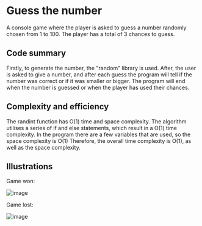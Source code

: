 # Guess the number

A console game where the player is asked to guess a number randomly chosen from 1 to 100. The player has a total of 3 chances to guess.

## Code summary

Firstly, to generate the number, the "random" library is used. After, the user is asked to give a number, and after each guess the program will tell if the number was correct or if it was smaller or bigger. The program will end when the number is guessed or when the player has used their chances.

## Complexity and efficiency
The randint function has O(1) time and space complexity.
The algorithm utilises a series of if and else statements, which result in a O(1) time complexity.
In the program there are a few variables that are used, so the space complexity is O(1)
Therefore, the overall time complexity is O(1), as well as the space complexity.

## Illustrations

Game won:

![image](https://raw.githubusercontent.com/Rares8921/Projects/master/2019/Python/Guess%20the%20number/gamewon.jpg?token=GHSAT0AAAAAACHZJ2SSHFYHILBWO7SISDOEZIMGAZA)

Game lost:

![image](https://raw.githubusercontent.com/Rares8921/Projects/master/2019/Python/Guess%20the%20number/gamelost.jpg?token=GHSAT0AAAAAACHZJ2SSPFRL7EBDVDLP6TOEZIMF6IQ)

